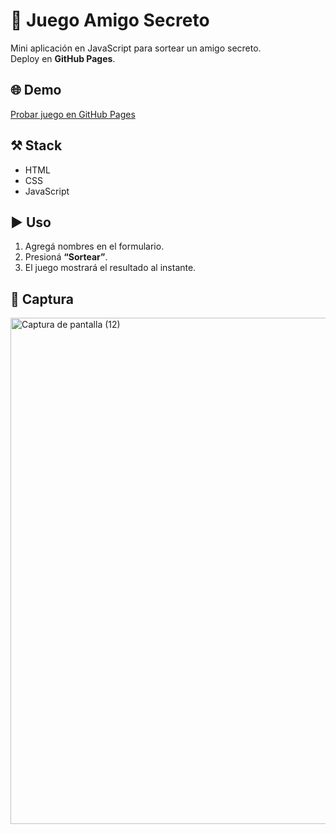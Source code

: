# 🎁 Juego Amigo Secreto

Mini aplicación en JavaScript para sortear un amigo secreto.  
Deploy en **GitHub Pages**.

## 🌐 Demo
[Probar juego en GitHub Pages](https://alex17dev.github.io/Amigo-Secreto)

## ⚒️ Stack
- HTML  
- CSS  
- JavaScript  

## ▶️ Uso
1. Agregá nombres en el formulario.  
2. Presioná **“Sortear”**.  
3. El juego mostrará el resultado al instante.  

## 📸 Captura
<img width="1086" height="810" alt="Captura de pantalla (12)" src="https://github.com/user-attachments/assets/9faf920d-a023-42bb-8fe3-c71f8578d8c5" />
